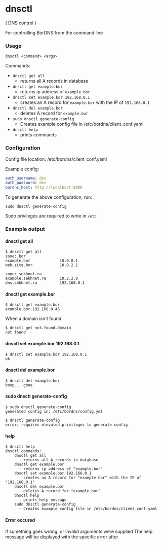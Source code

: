 # dnsctl 

( DNS control )

For controlling BorDNS from the command line

### Usage

`dnsctl <command> <args>`

Commands:
- `dnsctl get all`
  - returns all A records in database
- `dnsctl get example.bor`
  - returns ip address of `example.bor`
- `dnsctl set example.bor 192.168.0.1`
  - creates an A record for `example.bor` with the IP of `192.168.0.1`
- `dnsctl del example.bor`
  - deletes A record for `example.bor` 
- `sudo dnsctl generate-config`
  - Creates example config file in /etc/bordns/client_conf.yaml
- `dnsctl help`
  - prints commands

### Configuration
Config file location:
    /etc/bordns/client_conf.yaml
   
Example config:
```yaml
auth_username: dev
auth_password: dev
bordns_host: http://localhost:8000
```

To generate the above configuration, run:

`sudo dnsctl generate-config`

Sudo privileges are required to write in `/etc`
### Example output

#### dnsctl get all
```
$ dnsctl get all
zone: bor
example.bor             10.0.0.1
web.site.bor            10.0.2.1

zone: sekhnet.ra 
example.sekhnet.ra      10.2.2.8
dns.sekhnet.ra          192.168.0.1
```
  
#### dnsctl get example.bor
```
$ dnsctl get example.bor
example.bor 192.168.0.45
```
When a domain isn't found
```
$ dnsctl get not.found.domain
not found
```

#### dnsctl set example.bor 192.168.0.1
```
$ dnsctl set example.bor 192.168.0.1
ok
```
#### dnsctl del example.bor 
```
$ dnsctl del example.bor 
boop... gone
```

#### sudo dnsctl generate-config
```
$ sudo dnsctl generate-config
generated config in: /etc/bordns/config.yml
```
```
$ dnsctl generate-config
error: requires elevated privileges to generate config
```
#### help
```
$ dnsctl help
dnsctl commands:
    dnsctl get all
      - returns all A records in database
    dnsctl get example.bor
      - returns ip address of "example.bor"
    dnsctl set example.bor 192.168.0.1
      - creates an A record for "example.bor" with the IP of "192.168.0.1"
    dnsctl del example.bor
      - deletes A record for "example.bor"
    dnsctl help
      - prints help message
    sudo dnsctl generate-config
      - Creates example config file in /etc/bordns/client_conf.yaml
```
#### Error occured
If something goes wrong, or invalid arguments were supplied
The help message will be displayed with the specific error
after
